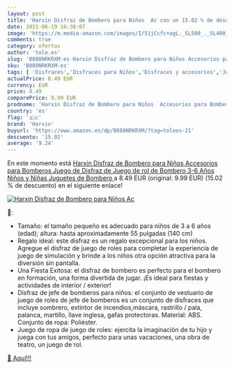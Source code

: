 ```yaml
---
layout: post
title: 'Harxin Disfraz de Bombero para Niños  Ac con un 15.02 % de descuento'
date: 2021-06-19 16:38:07
image: 'https://m.media-amazon.com/images/I/51jCcfc+agL._SL500_._SL400_.jpg'
comments: true
category: ofertas
author: 'tole.es'
slug: 'B088NRKRXM-es Harxin Disfraz de Bombero para Niños Accesorios para...'
sku: 'B088NRKRXM-es'
tags: [ 'Disfraces','Disfraces para Niños','Disfraces y accesorios','Juguetes','Juguetes y juegos','harxin','juguetes', ]
actualPrice: 8.49 EUR
currency: EUR
price: 8.49
comparePrice: 9.99 EUR
prodname: 'Harxin Disfraz de Bombero para Niños  Accesorios para Bomberos  Juego de Disfraz de Juego de rol de Bombero 3-6 Años Niños y Niñas  Juguetes de Bombero '
country: 'es'
flag: '🇪🇸'
brand: 'Harxin'
buyurl: 'https://www.amazon.es/dp/B088NRKRXM/?tag=tolees-21'
descuento: '15.02'
average: '9.24'
---
```


En este momento está [Harxin Disfraz de Bombero para Niños  Accesorios para Bomberos  Juego de Disfraz de Juego de rol de Bombero 3-6 Años Niños y Niñas  Juguetes de Bombero ](https://www.amazon.es/dp/B088NRKRXM/?tag=tolees-21) a 8.49 EUR (original: 9.99 EUR) (15.02 %  de descuento) en el siguiente enlace!

[![Harxin Disfraz de Bombero para Niños  Ac](https://m.media-amazon.com/images/I/51jCcfc+agL._SL500_._SL400_.jpg)](https://www.amazon.es/dp/B088NRKRXM/?tag=tolees-21)

🔎:

- Tamaño: el tamaño pequeño es adecuado para niños de 3 a 6 años (edad); altura: hasta aproximadamente 55 pulgadas (140 cm)
- Regalo ideal: este disfraz es un regalo excepcional para los niños. Agregue el disfraz de juego de roles para completar la experiencia de juego de simulación y brinde a los niños otra opción atractiva para la diversión sin pantalla.
- Una Fiesta Exitosa: el disfraz de bombero es perfecto para el bombero en formación, una forma divertida de jugar. ¡Es ideal para fiestas y actividades de interior / exterior!
- Disfraz de jefe de bomberos para niños: el conjunto de vestuario de juego de roles de jefe de bomberos es un conjunto de disfraces que incluye sombrero, extintor de incendios,máscara, rastrillo / pala, palanca, martillo, llave inglesa, gafas protectoras. Material: ABS. Conjunto de ropa: Poliéster.
- Juego de ropa de juego de roles: ejercita la imaginación de tu hijo y juega con tus amigos, perfecto para unas vacaciones, una obra de teatro, un juego de rol.

[🛒 Aquí!!!](https://www.amazon.es/dp/B088NRKRXM/?tag=tolees-21)
